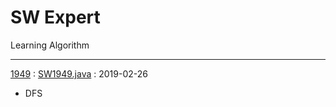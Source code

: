 # SW Expert

Learning Algorithm

-----

[1949](https://www.swexpertacademy.com/main/code/problem/problemDetail.do?contestProbId=AV597vbqAH0DFAVl) :
[SW1949.java](src/SW1949.java) :
2019-02-26

- DFS